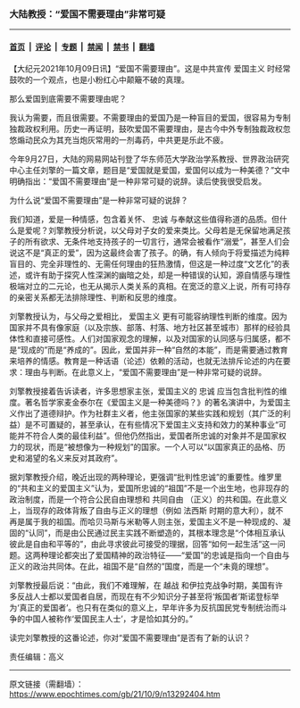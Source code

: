 ### 大陆教授：“爱国不需要理由”非常可疑

---

#### [首页](../../../..?n13292404) &nbsp;|&nbsp; [评论](../../../../../epoch-comment?n13292404) &nbsp;|&nbsp; [专题](../../../../../epoch-special?n13292404) &nbsp;|&nbsp; [禁闻](../../../../../epoch-news?n13292404) &nbsp;|&nbsp; [禁书](../../../../../books?n13292404) &nbsp;|&nbsp; [翻墙](https://github.com/gfw-breaker/nogfw/blob/master/README.md?n13292404)


<div class="post_content" id="artbody" itemprop="articleBody">
 <!-- article content begin -->
 <p>
  【大纪元2021年10月09日讯】“爱国不需要理由”。这是中共宣传
  <ok href="https://www.epochtimes.com/gb/tag/%E7%88%B1%E5%9B%BD%E4%B8%BB%E4%B9%89.html">
   爱国主义
  </ok>
  时经常鼓吹的一个观点，也是小粉红心中颠簸不破的真理。
 </p>
 <p>
  那么爱国到底需要不需要理由呢？
 </p>
 <p>
  我认为需要，而且很需要。不需要理由的爱国乃是一种盲目的爱国，很容易为专制独裁政权利用。历史一再证明，鼓吹爱国不需要理由，是古今中外专制独裁政权忽悠煽动民众为其充当炮灰常用的一剂毒药，中共更是乐此不疲。
 </p>
 <p>
  今年9月27日，大陆的网易网站刊登了华东师范大学政治学系教授、世界政治研究中心主任刘擎的一篇文章，题目是“爱国就是爱国，爱国何以成为一种美德？”文中明确指出：“爱国不需要理由”是一种非常可疑的说辞。读后使我很受启发。
 </p>
 <p>
  为什么说“爱国不需要理由”是一种非常可疑的说辞？
 </p>
 <p>
  我们知道，爱是一种情感，包含着关怀、
  <ok href="https://www.epochtimes.com/gb/tag/%E5%BF%A0%E8%AF%9A.html">
   忠诚
  </ok>
  与奉献这些值得称道的品质。但什么是爱呢？刘擎教授分析说，以父母对子女的爱来类比。父母若是无保留地满足孩子的所有欲求、无条件地支持孩子的一切言行，通常会被看作“溺爱”，甚至人们会说这不是“真正的爱”，因为这最终会害了孩子。的确，有人倾向于将爱描述为纯粹盲目的、完全非理性的、无需任何理由的狂热激情，但这是一种过度“文艺化”的表述，或许有助于探究人性深渊的幽暗之处，却是一种错误的认知，源自情感与理性极端对立的二元论，也无从揭示人类关系的真相。在宽泛的意义上说，所有可持存的亲密关系都无法排除理性、判断和反思的维度。
 </p>
 <p>
  刘擎教授认为，与父母之爱相比，
  <ok href="https://www.epochtimes.com/gb/tag/%E7%88%B1%E5%9B%BD%E4%B8%BB%E4%B9%89.html">
   爱国主义
  </ok>
  更有可能容纳理性判断的维度。因为国家并不具有像家庭（以及宗族、部落、村落、地方社区甚至城市）那样的经验具体性和直接可感性。人们对国家观念的理解，以及对国家的认同感与归属感，都不是“现成的”而是“养成的”。因此，爱国并非一种“自然的本能”，而是需要通过教育来培养的情感。教育是一种话语（论述）依赖的活动，也就无法排斥论述的内在要求：理由与判断。在此意义上，“爱国不需要理由”是一种非常可疑的说辞。
 </p>
 <p>
  刘擎教授接着告诉读者，许多思想家主张，爱国主义的
  <ok href="https://www.epochtimes.com/gb/tag/%E5%BF%A0%E8%AF%9A.html">
   忠诚
  </ok>
  应当包含批判性的维度。著名哲学家麦金泰尔在《爱国主义是一种美德吗？》的著名演讲中，为爱国主义作出了道德辩护。作为社群主义者，他主张国家的某些实践和规划（其广泛的利益）是不可置疑的，甚至承认，在有些情况下爱国主义支持和效力的某种事业“可能并不符合人类的最佳利益”。但他仍然指出，爱国者所忠诚的对象并不是国家权力的现状，而是“被想像为一种规划”的国家。一个人可以“以国家真正的品格、历史和渴望的名义来反对其政府”。
 </p>
 <p>
  据刘擎教授介绍，晚近出现的两种理论，更强调“批判性忠诚”的重要性。维罗里的“共和主义的爱国主义”认为，爱国所忠诚的“祖国”不是一个出生地，也非现存的政治制度，而是一个符合公民自由理想和
  <ok href="https://www.epochtimes.com/gb/tag/%E5%85%B1%E5%90%8C%E8%87%AA%E7%94%B1.html">
   共同自由
  </ok>
  （正义）的共和国。在此意义上，当现存的政体背叛了自由与正义的理想（例如
  <ok href="https://www.epochtimes.com/gb/tag/%E6%B3%95%E8%A5%BF%E6%96%AF.html">
   法西斯
  </ok>
  时期的意大利），就不再是属于我的祖国。而哈贝马斯与米勒等人则主张，爱国主义不是一种现成的、凝固的“认同”，而是由公民通过民主实践不断塑造的，其根本理念是“个体相互承认彼此是自由和平等的”，由此寻求彼此可接受的理据，回答“如何一起生活”这一问题。这两种理论都突出了爱国精神的政治特征——“爱国”的忠诚是指向一个自由与正义的政治共同体。在此，祖国不是“自然的”国度，而是一个“未竟的理想”。
 </p>
 <p>
  刘擎教授最后说：“由此，我们不难理解，在
  <ok href="https://www.epochtimes.com/gb/tag/%E8%B6%8A%E6%88%98.html">
   越战
  </ok>
  和伊拉克战争时期，美国有许多反战人士都以爱国者自居，而现在有不少知识分子甚至将‘叛国者’斯诺登标举为‘真正的爱国者’。也只有在类似的意义上，早年许多为反抗国民党专制统治而斗争的中国人被称作‘爱国民主人士’，才是恰如其分的。”
 </p>
 <p>
  读完刘擎教授的这番论述，你对“爱国不需要理由”是否有了新的认识？
 </p>
 <p>
  责任编辑：高义
 </p>
 <!-- article content end -->
 <div id="below_article_ad">
 </div>
</div>


---

原文链接（需翻墙）：https://www.epochtimes.com/gb/21/10/9/n13292404.htm